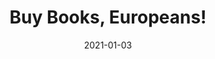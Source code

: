 ---
layout: post
title: Buy Books, Europeans!
date: 2021-01-03
description: MakeoverMonday 2020/W38 about book prices across the EU countries
img: buy-books-europeans.png
tags: [europe, books, makeovermonday]
original: https://ec.europa.eu/eurostat/documents/4187653/10321595/Price+develpment+of+books+in+the+EU.png
makeover: https://public.tableau.com/views/BuyBooksEuropeans/viz?:language=en-GB&:retry=yes&:display_count=y&publish=yes&:origin=viz_share_link
---